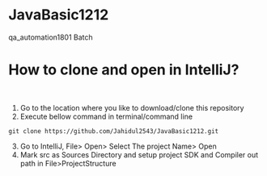 # JavaBasic1212
qa_automation1801 Batch
<h1> How to clone and open in IntelliJ?</h1> <br>

 1. Go to the location where you like to download/clone this repository <br>
 2. Execute bellow command in terminal/command line <br>

`git clone https://github.com/Jahidul2543/JavaBasic1212.git`<br>

3. Go to IntelliJ, File> Open> Select The project Name> Open <br>
4. Mark src as Sources Directory and setup project SDK and Compiler out path in File>ProjectStructure <br>

